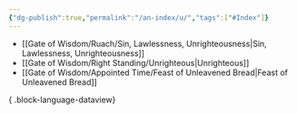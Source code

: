 ```yaml
---
{"dg-publish":true,"permalink":"/an-index/u/","tags":["#Index"]}
---
```



- [[Gate of Wisdom/Ruach/Sin, Lawlessness, Unrighteousness\|Sin, Lawlessness, Unrighteousness]]
- [[Gate of Wisdom/Right Standing/Unrighteous\|Unrighteous]]
- [[Gate of Wisdom/Appointed Time/Feast of Unleavened Bread\|Feast of Unleavened Bread]]

{ .block-language-dataview}